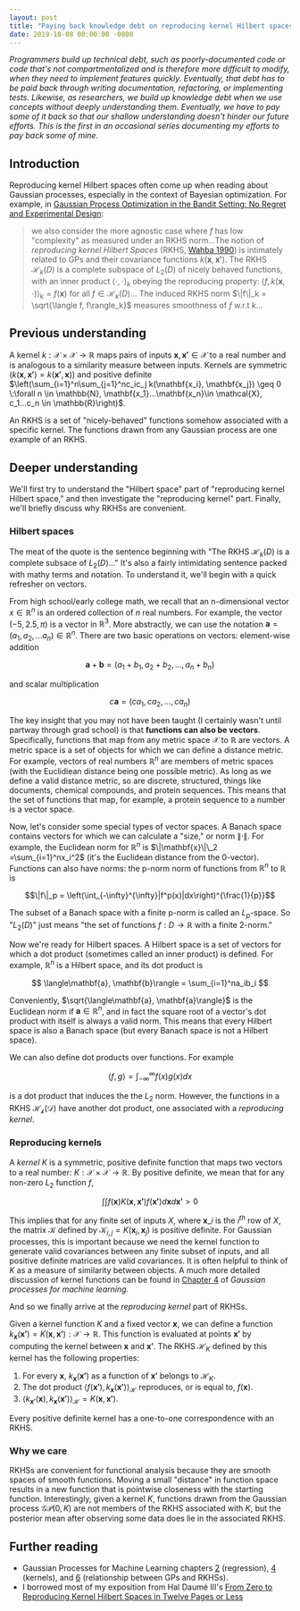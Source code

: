 ```yaml
---
layout: post
title: "Paying back knowledge debt on reproducing kernel Hilbert spaces"
date: 2019-10-08 00:00:00 -0800
---
```


*Programmers build up technical debt, such as poorly-documented code or code that's not compartmentalized and is therefore more difficult to modify, when they need to implement features quickly. Eventually, that debt has to be paid back through writing documentation, refactoring, or implementing tests. Likewise, as researchers, we build up knowledge debt when we use concepts without deeply understanding them. Eventually, we have to pay some of it back so that our shallow understanding doesn't hinder our future efforts. This is the first in an occasional series documenting my efforts to pay back some of mine.*

## Introduction

Reproducing kernel Hilbert spaces often come up when reading about Gaussian processes, especially in the context of Bayesian optimization. For example, in [Gaussian Process Optimization in the Bandit Setting: No Regret and Experimental Design](https://arxiv.org/abs/0912.3995):

>we also consider the more agnostic case where $f$ has low "complexity" as measured under an RKHS norm...The notion of *reproducing kernel Hilbert Spaces* (RKHS, [Wahba 1990](https://epubs.siam.org/doi/book/10.1137/1.9781611970128)) is intimately related to GPs and their covariance functions $k(\boldsymbol{x}, \boldsymbol{x'})$. The RKHS $\mathcal{H}_k(D)$ is a complete subspace of $L_2(D)$ of nicely behaved functions, with an inner product $\langle\cdot , \cdot\rangle_k$ obeying the reproducing property: $\langle f, k(\boldsymbol{x}, \cdot)\rangle_k = f(\boldsymbol{x})$ for all $f \in \mathcal{H}_k(D)$... The induced RKHS norm $\|f\|_k = \sqrt{\langle f, f\rangle_k}$  measures smoothness of $f$ w.r.t $k$...

<!--And in [Gaussian Processes for Machine Learning](http://www.gaussianprocess.org/gpml/chapters/RW2.pdf):

>
If an algorithm is defined solely in terms of inner products in input space
then it can be lifted into feature space by replacing occurrences of those inner
products by $k(\boldsymbol{x}, \boldsymbol{x'})$; this is sometimes called the kernel trick. This technique is particularly valuable in situations where it is more convenient to compute the kernel than the feature vectors themselves.-->

## Previous understanding
A kernel $k: \mathcal{X} \times \mathcal{X} \to \mathbb{R}$ maps pairs of inputs $\mathbf{x}, \mathbf{x'} \in \mathcal{X}$ to a real number and is analogous to a similarity measure between inputs. Kernels are symmetric $\left(k(\mathbf{x}, \mathbf{x'}) = k(\mathbf{x'}, \mathbf{x})\right)$ and positive definite $\left(\sum_{i=1}^n\sum_{j=1}^nc_ic_j k(\mathbf{x_i}, \mathbf{x_j}) \geq 0 \:\forall n \in \mathbb{N}, \mathbf{x_1}...\mathbf{x_n}\in \mathcal{X}, c_1...c_n \in \mathbb{R}\right)$. <!--Computing the kernel between two inputs is equivalent to converting those inputs into vectors and taking the dot product of those vectors; this is apparently a trick. -->

An RKHS is a set of "nicely-behaved" functions somehow associated with a specific kernel. The functions drawn from any Gaussian process are one example of an RKHS. 

## Deeper understanding

We'll first try to understand the "Hilbert space" part of "reproducing kernel Hilbert space," and then investigate the "reproducing kernel" part. Finally, we'll briefly discuss why RKHSs are convenient. 

### Hilbert spaces

The meat of the quote is the sentence beginning with "The RKHS $\mathcal{H}_k(D)$ is a complete subsace of $L_2(D)$..." It's also a fairly intimidating sentence packed with mathy terms and notation. To understand it, we'll begin with a quick refresher on vectors. 

From high school/early college math, we recall that an n-dimensional vector $x \in \mathbb{R}^n$ is an ordered collection of $n$ real numbers. For example, the vector $(-5, 2.5, \pi)$ is a vector in $\mathbb{R}^3$. More abstractly, we can use the notation $\mathbf{a} = (a_1, a_2, ... a_n) \in \mathbb{R}^n$. There are two basic operations on vectors: element-wise addition

$$ 
\mathbf{a} + \mathbf{b} = (a_1 + b_1, a_2 + b_2, ..., a_n + b_n)
$$

and scalar multiplication

$$
c\mathbf{a} = (ca_1, ca_2, ..., ca_n)
$$


The key insight that you may not have been taught (I certainly wasn't until partway through grad school) is that **functions can also be vectors**. Specifically, functions that map from any metric space $\mathcal{X}$ to $\mathbb{R}$ are vectors. A metric space is a set of objects for which we can define a distance metric. For example, vectors of real numbers $\mathbb{R}^n$ are members of metric spaces (with the Euclidiean distance being one possible metric). As long as we define a valid distance metric, so are discrete, structured, things like documents, chemical compounds, and protein sequences. This means that the set of functions that map, for example, a protein sequence to a number is a vector space. 

<!--It turns out that in order to really understand RKHSs, we have to first do a quick linear algebra refresher so that we can get to functional analysis (studying mathematical functions). 

A *field* $\mathbb{F}$ is a space that supports our usual definitions of addition, subtraction, multiplication, and division. For example, the rational numbers and real numbers are fields. However, the integers are not a field, as they don't support division (dividing two integers does not always result in another integer). The rational and real numbers are also *ordered*. A field is *complete* if every infinite sequence of its elements that "approaches" a particular value has that value as its limit, and that limit is in the space. The idea of "approaches" also requires that the field has a notion of distance between items. The real numbers are a complete ordered field; the rational numbers are not complete. -->



Now, let's consider some special types of vector spaces. A Banach space contains vectors for which we can calculate a "size," or norm $\|\cdot\|$. For example, the Euclidean norm for $\mathbb{R}^n$ is $\|\mathbf{x}\|\_2 =\sum_{i=1}^nx_i^2$ (it's the Euclidean distance from the 0-vector). Functions can also have norms: the p-norm norm of functions from $\mathbb{R}^n$  to $\mathbb{R}$ is 

$$\|f\|_p = \left(\int_{-\infty}^{\infty}|f^p(x)|dx\right)^{\frac{1}{p}}$$
 
The subset of a Banach space with a finite p-norm is called an $L_p$-space. So "$L_2(D)$" just means "the set of functions $f: D \to \mathbb{R}$ with a finite 2-norm."

Now we're ready for Hilbert spaces. A Hilbert space is a set of vectors for which a dot product (sometimes called an inner product) is defined. For example, $\mathbb{R}^n$ is a Hilbert space, and its dot product is 

$$
\langle\mathbf{a}, \mathbf{b}\rangle = \sum_{i=1}^na_ib_i
$$

Conveniently, $\sqrt{\langle\mathbf{a}, \mathbf{a}\rangle}$ is the Euclidean norm if $\mathbf{a} \in \mathbb{R}^n$, and in fact the square root of a vector's dot product with itself is always a valid norm. This means that every Hilbert space is also a Banach space (but every Banach space is not a Hilbert space). 

We can also define dot products over functions. For example

$$\langle f, g\rangle = \int_{-\infty}^{\infty}f(x)g(x)dx$$

is a dot product that induces the the $L_2$ norm. However, the functions in a RKHS $\mathcal{H_k(D)}$ have another dot product, one associated with a *reproducing kernel*. 

### Reproducing kernels

A *kernel* $K$ is a symmetric, positive definite function that maps two vectors to a real number: $K: \mathcal{X} \times\mathcal{X} \to \mathbb{R}$. By positive definite, we mean that for any non-zero $L_2$ function $f$, 

$$
\int\int f(\mathbf{x})K(\mathbf{x}, \mathbf{x'})f(\mathbf{x'})d\mathbf{x}d\mathbf{x'} > 0
$$

This implies that for any finite set of inputs $X$, where $\mathbf{x}\_i$ is the $i^{th}$ row of $X$, the matrix $\mathcal{K}$ defined by $\mathcal{K}_{i,j} = K(\mathbf{x}_i, \mathbf{x}_j)$ is positive definite. For Gaussian processes, this is important because we need the kernel function to generate valid covariances between any finite subset of inputs, and all positive definite matrices are valid covariances. It is often helpful to think of $K$ as a measure of similarity between objects. A much more detailed discussion of kernel functions can be found in [Chapter 4](http://www.gaussianprocess.org/gpml/chapters/RW4.pdf) of *Gaussian processes for machine learning.*

And so we finally arrive at the *reproducing kernel* part of RKHSs. 

Given a kernel function $K$ and a fixed vector $\mathbf{x}$, we can define a function $k_{\mathbf{x}}(\mathbf{x'}) = K(\mathbf{x}, \mathbf{x'}): \mathcal{X} \to \mathbb{R}$. This function is evaluated at points $\mathbf{x'}$ by computing the kernel between $\mathbf{x}$ and $\mathbf{x'}$. The RKHS $\mathcal{H}_K$ defined by this kernel has the following properties: 

1. For every $\mathbf{x}$, $k_{\mathbf{x}}(\mathbf{x'})$ as a function of $\mathbf{x'}$ belongs to $\mathcal{H}_K$. 
2. The dot product $\langle f(\mathbf{x'}), k_{\mathbf{x}}(\mathbf{x'})\rangle_{\mathcal{H}}$ reproduces, or is equal to, $f(\mathbf{x})$. 
3. $\langle  k_{\mathbf{x'}}(\mathbf{x}), k_{\mathbf{x}}(\mathbf{x'})\rangle_{\mathcal{H}} = K(\mathbf{x}, \mathbf{x'})$. 

Every positive definite kernel has a one-to-one correspondence with an RKHS. 

### Why we care
RKHSs are convenient for functional analysis because they are smooth spaces of smooth functions. Moving a small "distance" in function space results in a new function that is pointwise closeness with the starting function. Interestingly, given a kernel $K$, functions drawn from the Gaussian process $\mathcal{GP}(0, K)$ are not members of the RKHS associated with $K$, but the posterior mean after observing some data does lie in the associated RKHS. 

## Further reading

- Gaussian Processes for Machine Learning chapters [2](http://www.gaussianprocess.org/gpml/chapters/RW2.pdf) (regression), [4](http://www.gaussianprocess.org/gpml/chapters/RW2.pdf) (kernels), and [6](http://www.gaussianprocess.org/gpml/chapters/RW2.pdf) (relationship between GPs and RKHSs). 
- I borrowed most of my exposition from Hal Daumé III's [From Zero to Reproducing Kernel Hilbert Spaces in Twelve Pages or Less](http://users.umiacs.umd.edu/~hal/docs/daume04rkhs.pdf)


<!--Why RKHS are nice: Evaluation functional is continuous (https://stats.stackexchange.com/questions/125828/intuition-behind-rkhs-reproducing-kernel-hilbert-space);-->

